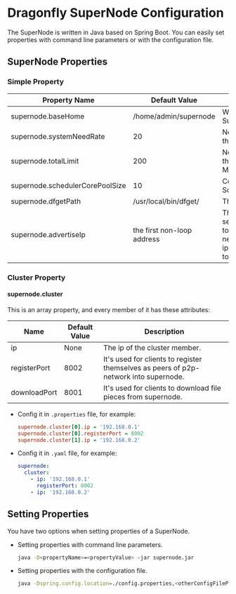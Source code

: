 # Dragonfly SuperNode Configuration

The SuperNode is written in Java based on Spring Boot. You can easily set properties with command line parameters or with the configuration file.

## SuperNode Properties

### Simple Property

Property Name | Default Value | Description
---|---|---
supernode.baseHome | /home/admin/supernode | Working directory of the SuperNode
supernode.systemNeedRate | 20 | Network rate reserved for the system (Unit: MB/s)
supernode.totalLimit | 200 | Network rate reserved for the SuperNode (Unit: MB/s)
supernode.schedulerCorePoolSize | 10 | Core pool size of ScheduledExecutorService
supernode.dfgetPath | /usr/local/bin/dfget/ | The `dfget` path
supernode.advertiseIp | the first non-loop address | The advertise ip is used to set the ip that we advertise to other peer in the p2p-network. It should be the ip that clients can connect to.

### Cluster Property

#### supernode.cluster

This is an array property, and every member of it has these attributes:

Name | Default Value | Description
---- | ------------- | -----------
ip   | None          | The ip of the cluster member.
registerPort | 8002  | It's used for clients to register themselves as peers of p2p-network into supernode.
downloadPort | 8001  | It's used for clients to download file pieces from supernode.

- Config it in `.properties` file, for example:

    ```ini
    supernode.cluster[0].ip = '192.168.0.1'
    supernode.cluster[0].registerPort = 8002
    supernode.cluster[1].ip = '192.168.0.2'
    ```

- Config it in `.yaml` file, for example:

    ```yaml
    supernode:
      cluster:
        - ip: '192.168.0.1'
          registerPort: 8002
        - ip: '192.168.0.2'
    ```

## Setting Properties

You have two options when setting properties of a SuperNode.

- Setting properties with command line parameters.

    ```bash
    java -D<propertyName>=<propertyValue> -jar supernode.jar
    ```

- Setting properties with the configuration file.

    ```bash
    java -Dspring.config.location=./config.properties,<otherConfigFilePath> -jar supernode.jar
    ```
